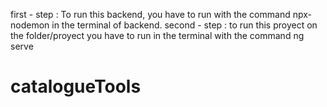 first - step : To run this backend, you have to run with the command npx-nodemon in the terminal of backend.
second - step : to run this proyect on the folder/proyect you have to run in the terminal with the command ng serve
# catalogueTools

